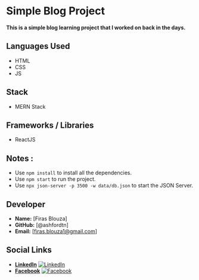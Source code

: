 # Simple Blog Project

**This is a simple blog learning project that I worked on back in the days.**

## Languages Used

- HTML
- CSS
- JS

## Stack

- MERN Stack

## Frameworks / Libraries

- ReactJS

## Notes :

- Use `npm install` to install all the dependencies.
- Use `npm start` to run the project.
- Use `npx json-server -p 3500 -w data/db.json` to start the JSON Server.

## Developer

- **Name:** [Firas Blouza]
- **GitHub:** [@ashfordtn]
- **Email:** [firas.blouza1@gmail.com]

## Social Links

- **[LinkedIn](https://www.linkedin.com/in/firas-blouza-a5a785243/)** [![LinkedIn](https://img.shields.io/badge/-LinkedIn-blue?style=flat-square&logo=linkedin)](https://www.linkedin.com/in/firas-blouza-a5a785243/)
- **[Facebook](https://www.facebook.com/firas.blouza/)** [![Facebook](https://img.shields.io/badge/-Facebook-blue?style=flat-square&logo=facebook)](https://www.facebook.com/firas.blouza/)
